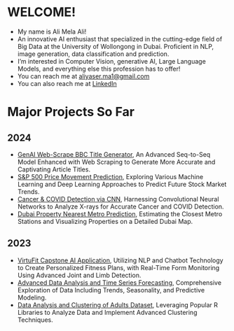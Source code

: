 # WELCOME!
- My name is Ali Mela Ali!
- An innovative AI enthusiast that specialized in the cutting-edge field of Big Data at the University of Wollongong in Dubai. Proficient in NLP, image generation, data classification and prediction.
- I’m interested in Computer Vision, generative AI, Large Language Models, and everything else this profession has to offer!
- You can reach me at aliyaser.ma1@gmail.com
- You can also reach me at [LinkedIn](https://www.linkedin.com/in/ali-mela-ali/)

# Major Projects So Far

## 2024

- [GenAI Web-Scrape BBC Title Generator](www.google.ae), An Advanced Seq-to-Seq Model Enhanced with Web Scraping to Generate More Accurate and Captivating Article Titles.
- [S&P 500 Price Movement Prediction](www.google.ae), Exploring Various Machine Learning and Deep Learning Approaches to Predict Future Stock Market Trends.
- [Cancer & COVID Detection via CNN](www.google.ae), Harnessing Convolutional Neural Networks to Analyze X-rays for Accurate Cancer and COVID Detection.
- [Dubai Property Nearest Metro Prediction](www.google.ae), Estimating the Closest Metro Stations and Visualizing Properties on a Detailed Dubai Map.
  
## 2023

- [VirtuFit Capstone AI Application](www.google.ae), Utilizing NLP and Chatbot Technology to Create Personalized Fitness Plans, with Real-Time Form Monitoring Using Advanced Joint and Limb Detection.
- [Advanced Data Analysis and Time Series Forecasting](www.google.ae), Comprehensive Exploration of Data Including Trends, Seasonality, and Predictive Modeling.
- [Data Analysis and Clustering of Adults Dataset](www.google.ae), Leveraging Popular R Libraries to Analyze Data and Implement Advanced Clustering Techniques.
